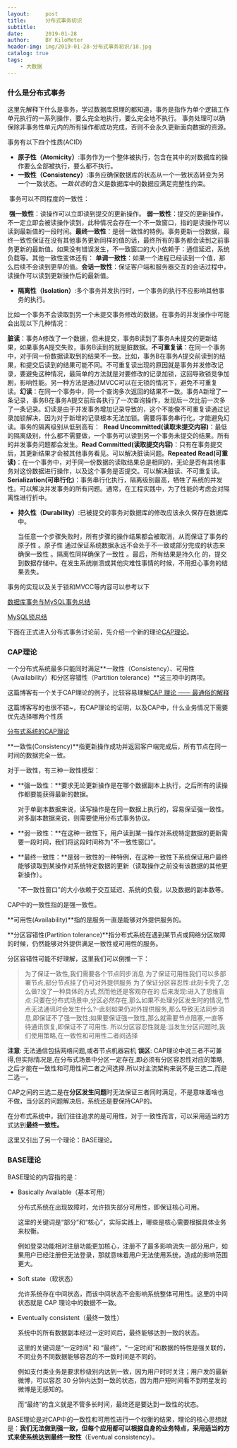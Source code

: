 ```yaml
---
layout:     post
title:      分布式事务初识
subtitle:   
date:       2019-01-28
author:     BY KiloMeter
header-img: img/2019-01-28-分布式事务初识/18.jpg
catalog: true
tags:
    - 大数据
---
```


### 什么是分布式事务

这里先解释下什么是事务，学过数据库原理的都知道，事务是指作为单个逻辑工作单元执行的一系列操作，要么完全地执行，要么完全地不执行。 事务处理可以确保除非事务性单元内的所有操作都成功完成，否则不会永久更新面向数据的资源。

事务有以下四个性质(ACID)

* **原子性（Atomicity）**:事务作为一个整体被执行，包含在其中的对数据库的操作要么全部被执行，要么都不执行。
* **一致性（Consistency）**:事务应确保数据库的状态从一个一致状态转变为另一个一致状态。*一致状态*的含义是数据库中的数据应满足完整性约束。

​       事务可以不同程度的一致性：

​      **强一致性**：读操作可以立即读到提交的更新操作。
​      **弱一致性**：提交的更新操作，不一定立即会被读操作读到，此种情况会存在一个不一致窗口，指的是读操作可以读到最新值的一段时间。
​     **最终一致性**：是弱一致性的特例。事务更新一份数据，最终一致性保证在没有其他事务更新同样的值的话，最终所有的事务都会读到之前事务更新的最新值。如果没有错误发生，不一致窗口的大小依赖于：通信延迟，系统负载等。
​     其他一致性变体还有： 
​     **单调一致性**：如果一个进程已经读到一个值，那么后续不会读到更早的值。
​     **会话一致性**：保证客户端和服务器交互的会话过程中，读操作可以读到更新操作后的最新值。

* **隔离性（Isolation）**:多个事务并发执行时，一个事务的执行不应影响其他事务的执行。

​        比如一个事务不会读取到另一个未提交事务修改的数据。在事务的并发操作中可能会出现以下几种情况：

​        **脏读**：事务A修改了一个数据，但未提交，事务B读到了事务A未提交的更新结果，如果事务A提交失败，事务B读到的就是脏数据。
​        **不可重复读**：在同一个事务中，对于同一份数据读取到的结果不一致。比如，事务B在事务A提交前读到的结果，和提交后读到的结果可能不同。不可重复读出现的原因就是事务并发修改记录，要避免这种情况，最简单的方法就是对要修改的记录加锁，这回导致锁竞争加剧，影响性能。另一种方法是通过MVCC可以在无锁的情况下，避免不可重复读。
​        **幻读**：在同一个事务中，同一个查询多次返回的结果不一致。事务A新增了一条记录，事务B在事务A提交前后各执行了一次查询操作，发现后一次比前一次多了一条记录。幻读是由于并发事务增加记录导致的，这个不能像不可重复读通过记录加锁解决，因为对于新增的记录根本无法加锁。需要将事务串行化，才能避免幻读。
​     事务的隔离级别从低到高有：
​        **Read Uncommitted(读取未提交内容)**：最低的隔离级别，什么都不需要做，一个事务可以读到另一个事务未提交的结果。所有的并发事务问题都会发生。
​        **Read Committed(读取提交内容)**：只有在事务提交后，其更新结果才会被其他事务看见。可以解决脏读问题。
​        **Repeated Read(可重读)**：在一个事务中，对于同一份数据的读取结果总是相同的，无论是否有其他事务对这份数据进行操作，以及这个事务是否提交。可以解决脏读、不可重复读。
​        **Serialization(可串行化)**：事务串行化执行，隔离级别最高，牺牲了系统的并发性。可以解决并发事务的所有问题。
​     通常，在工程实践中，为了性能的考虑会对隔离性进行折中。

* **持久性（Durability）**:已被提交的事务对数据库的修改应该永久保存在数据库中。

  当任意一个步骤失败时，所有步骤的操作结果都会被取消，从而保证了事务的原子性 。原子性 通过保证系统数据永远不会处于不一致或部分完成的状态来确保一致性 。隔离性同样确保了一致性 。最后，所有结果是持久化 的，提交到数据存储中。在发生系统崩溃或其他灾难性事情的时候，不用担心事务的结果丢失。

事务的实现以及关于锁和MVCC等内容可以参考以下

[数据库事务与MySQL事务总结](https://zhuanlan.zhihu.com/p/29166694)

[MySQL锁总结](https://mp.weixin.qq.com/s/sSayb346bs7-5IIWTEgV6w?)

下面在正式进入分布式事务讨论前，先介绍一个新的理论[CAP理论](https://zh.wikipedia.org/wiki/CAP%E5%AE%9A%E7%90%86)。

### CAP理论

一个分布式系统最多只能同时满足**一致性（Consistency）、可用性（Availability）和分区容错性（Partition tolerance）**这三项中的两项。

这篇博客有一个关于CAP理论的例子，比较容易理解[CAP 理论 —— 最通俗的解释](https://blog.csdn.net/lihao21/article/details/81051631)

这篇博客写的也很不错~，有CAP理论的证明，以及CAP中，什么业务情况下需要优先选择哪两个性质

[分布式系统的CAP理论](https://www.hollischuang.com/archives/666)

**一致性(Consistency)**指更新操作成功并返回客户端完成后，所有节点在同一时间的数据完全一致。

对于一致性，有三种一致性模型：

* **强一致性：**要求无论更新操作是在哪个数据副本上执行，之后所有的读操作都要能获得最新的数据。

  对于单副本数据来说，读写操作是在同一数据上执行的，容易保证强一致性。对多副本数据来说，则需要使用分布式事务协议。

* **弱一致性：**在这种一致性下，用户读到某一操作对系统特定数据的更新需要一段时间，我们将这段时间称为"不一致性窗口"。

* **最终一致性：**是弱一致性的一种特例，在这种一致性下系统保证用户最终能够读取到某操作对系统特定数据的更新（读取操作之前没有该数据的其他更新操作）。

  "不一致性窗口"的大小依赖于交互延迟、系统的负载，以及数据的副本数等。

CAP中的一致性指的是强一致性。

**可用性(Availability)**指的是服务一直是能够对外提供服务的。

**分区容错性(Partition tolerance)**指分布式系统在遇到某节点或网络分区故障的时候，仍然能够对外提供满足一致性或可用性的服务。

分区容错性可能不好理解，这里我们可以倒推一下：

> 为了保证一致性,我们需要各个节点同步消息
> 为了保证可用性我们可以多部署节点,部分节点挂了仍可对外提供服务
> 为了保证分区容忍性:此刻卡壳了,怎么做?没了一种具体的方式,然而他还是客观存在的
> 后来发现:进入了思维盲点:只要在分布式场景中,分区必然存在,那么如果不处理分区发生时的情况,节点无法通讯时会发生什么?–此刻如果仍对外提供服务,那么导致无法同步消息,即保证不了强一致性;如果要保证强一致性,那么就需要节点阻塞,一直等待通讯恢复,即保证不了可用性.
> 所以分区容忍性就是:当发生分区问题时,我们使用策略,在一致性和可用性二者间选择

**注意**: 无法通信包括网络问题,或者节点机器宕机
**误区**: CAP理论中说三者不可兼得,但实际情况是,在分布式场景中分区一定存在,即必须有分区容忍性对应的策略,之后才能在一致性和可用性间二者之间选择.所以对主流架构来说不是三选二,而是二选一。

CAP之间的三选二是在**分区发生问题**时无法保证三者同时满足，不是意味着啥也不做，当分区的问题解决后，系统还是要保持CAP的。

在分布式系统中，我们往往追求的是可用性，对于一致性而言，可以采用适当的方式达到**最终一致性。**

这里又引出了另一个理论：BASE理论。

### BASE理论

BASE理论的内容指的是：

- Basically Available（基本可用）

  分布式系统在出现故障时，允许损失部分可用性，即保证核心可用。

  这里的关键词是“部分”和“核心”，实际实践上，哪些是核心需要根据具体业务来权衡。

  例如登录功能相对注册功能更加核心，注册不了最多影响流失一部分用户，如果用户已经注册但无法登录，那就意味着用户无法使用系统，造成的影响范围更大。

- Soft state（软状态）

  允许系统存在中间状态，而该中间状态不会影响系统整体可用性。这里的中间状态就是 CAP 理论中的数据不一致。

- Eventually consistent（最终一致性）

  系统中的所有数据副本经过一定时间后，最终能够达到一致的状态。

  这里的关键词是“一定时间” 和 “最终”，“一定时间”和数据的特性是强关联的，不同业务不同数据能够容忍的不一致时间是不同的。

  例如支付类业务是要求秒级别内达到一致，因为用户时时关注；用户发的最新微博，可以容忍 30 分钟内达到一致的状态，因为用户短时间看不到明星发的微博是无感知的。

  而“最终”的含义就是不管多长时间，最终还是要达到一致性的状态。

BASE理论是对CAP中的一致性和可用性进行一个权衡的结果，理论的核心思想就是：**我们无法做到强一致，但每个应用都可以根据自身的业务特点，采用适当的方式来使系统达到最终一致性**（Eventual consistency）。



